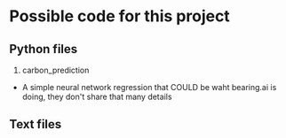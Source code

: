 # Possible code for this project

## Python files

1. carbon_prediction
- A simple neural network regression that COULD be waht bearing.ai is doing, they don't share that many details

## Text files
